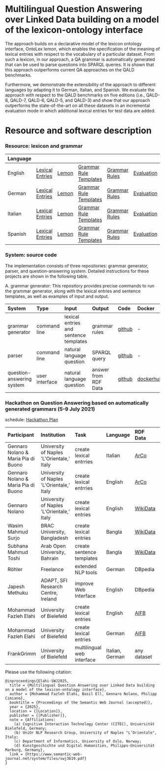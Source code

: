 # Multilingual Question Answering over Linked Data building on a model of the lexicon-ontology interface
The approach builds on a declarative model of the lexicon ontology interface, OntoLex lemon, which enables the specification of the meaning of lexical entries with respect to the vocabulary of a particular dataset. From such a lexicon, in our approach, a QA grammar is automatically generated that can be used to parse questions into SPARQL queries. It is shown that this approach outperforms current QA approaches on the QALD benchmarks. 

Furthermore, we demonstrate the extensibility of the approach to different languages by adapting it to German, Italian, and Spanish. We evaluate the approach with respect to the QALD benchmarks on five editions (i.e., QALD-8, QALD-7, QALD-6, QALD-5, and QALD-3) and show that our approach outperforms the state-of-the-art on all these datasets in an incremental evaluation mode in which additional lexical entries for test data are added. 


# Resource and software description

### Resource: lexicon and grammar

| Language      |                |       |      |      |      | 
| :------------ |:---------------| :-----|:-----|:-----|:-----|
| English       |[Lexical Entries](https://github.com/fazleh2010/multilingual-grammar-generator/tree/main/result/en/lexicalEntries)| [Lemon](https://github.com/fazleh2010/multilingual-grammar-generator/tree/main/result/en/lemon)|[Grammar Rule Templates](https://github.com/fazleh2010/multilingual-grammar-generator/tree/main/result/en/sentenceTemplates)|[Grammar Rules](https://github.com/fazleh2010/multilingual-grammar-generator/tree/main/result/en/grammar)|[Evaluation](https://github.com/fazleh2010/multilingual-grammar-generator/tree/main/result/en/evaluation)|
| German        |[Lexical Entries](https://github.com/fazleh2010/multilingual-grammar-generator/tree/main/result/de/lexicalEntries)| [Lemon](https://github.com/fazleh2010/multilingual-grammar-generator/tree/main/result/de/lemon) |[Grammar Rule Templates](https://github.com/fazleh2010/multilingual-grammar-generator/tree/main/result/de/sentenceTemplates)|[Grammar Rules](https://github.com/fazleh2010/multilingual-grammar-generator/tree/main/result/de/grammar)|[Evaluation](https://github.com/fazleh2010/multilingual-grammar-generator/tree/main/result/de/evaluation)|
| Italian       |[Lexical Entries](https://github.com/fazleh2010/multilingual-grammar-generator/tree/main/result/it/lexicalEntries)| [Lemon](https://github.com/fazleh2010/multilingual-grammar-generator/tree/main/result/it/lemon) |[Grammar Rule Templates](https://github.com/fazleh2010/multilingual-grammar-generator/tree/main/result/it/sentenceTemplates)|[Grammar Rules](https://github.com/fazleh2010/multilingual-grammar-generator/tree/main/result/it/grammar)|[Evaluation](https://github.com/fazleh2010/multilingual-grammar-generator/tree/main/result/it/evaluation)|
| Spanish       |[Lexical Entries](https://github.com/fazleh2010/multilingual-grammar-generator/tree/main/result/es/lexicalEntries)| [Lemon](https://github.com/fazleh2010/multilingual-grammar-generator/tree/main/result/es/lemon)|[Grammar Rule Templates](https://github.com/fazleh2010/multilingual-grammar-generator/tree/main/result/es/sentenceTemplates)|[Grammar Rules](https://github.com/fazleh2010/multilingual-grammar-generator/tree/main/result/es/grammar)|[Evaluation](https://github.com/fazleh2010/multilingual-grammar-generator/tree/main/result/es/evaluation)|

### System: source code
The implementation consists of three repositories: grammar generator, parser, and question-answering system. Detailed instructions for these projects are shown in the following table.

A. grammar generator: This repository provides precise commands to run the grammar generator, along with the lexical entries and sentence templates, as well as examples of input and output.

| System         | Type           | Input          |  Output        | Code     | Docker           | 
| :------------ |:--------------- |:---------------|:---------------| :---------------|:---------------|
| grammar generator |command line| lexical entries and sentence templates| grammar rules |[github](https://github.com/fazleh2010/multilingual-grammar-generator)| - |
| parser      |command line| natural language question| SPARQL query|[github](https://github.com/ag-sc/grammar-rules.git)|- | 
| question-answering system |user interface| natural language question| answer from RDF Data |[github](https://github.com/ag-sc/QueGG-web/tree/extension)| [dockerhub](https://hub.docker.com/repository/docker/elahi/quegg-web/general)|

### Hackathon on Question Answering based on automatically generated grammars (5-9 July 2021)
schedule: [Hackathon Plan](https://docs.google.com/document/d/14FRDHF-9kxpyOvBQKJX1KTubmxvLdfLli1UQ7L8wGYo/edit?usp=sharing) 

| Participant      | Institution      |  Task  |  Language      |  RDF Data       |  Output       |  
| :------------ |:--------------- |:---------------|:---------------| :---------------| :---------------|
| Gennaro Nolano & Maria Pia di Buono| University of Naples 'L'Orientale,' Italy | create lexical entrries | Italian |  [ArCo](https://dati.beniculturali.it/arco-rete-ontologie)|[result](https://github.com/fazleh2010/Journal-Paper/tree/italian) | 
| Gennaro Nolano & Maria Pia di Buono| University of Naples 'L'Orientale,' Italy | create lexical entrries | English | [ArCo](https://dati.beniculturali.it/arco-rete-ontologie) |[result](https://github.com/fazleh2010/Journal-Paper/tree/italian) | 
| Gennaro Nolano | University of Naples 'L'Orientale,' Italy | create lexical entries | English |[WikiData](https://www.wikidata.org/wiki/Wikidata:Main_Page)|[result](https://github.com/fazleh2010/Journal-Paper/tree/italian)  | 
| Wasim Mahmud Surjo | BRAC University, Bangladesh | create lexical entries | Bangla | [WikiData](https://www.wikidata.org/wiki/Wikidata:Main_Page)| [result](https://github.com/fazleh2010/Journal-Paper/tree/bangla) | 
| Subhana Mahmud Toshi | Arab Open University, Bahrain | create sentence templates | Bangla | [WikiData](https://www.wikidata.org/wiki/Wikidata:Main_Page)|[result](https://github.com/fazleh2010/Journal-Paper/tree/bangla) |
| Röhler | Freelance | extended NLP tools | German | DBpedia|[result](https://github.com/fazleh2010/Journal-Paper/tree/extension)|
| Japesh Methuku | ADAPT, SFI Research Centre, Ireland| improve Web Interface| English | DBpedia| [result](https://github.com/fazleh2010/Journal-Paper/tree/derilink)
| Mohammad Fazleh Elahi | University of Bielefeld | create lexical entries | English | [AIFB](https://raw.githubusercontent.com/fazleh2010/question-grammar-generator/general2/dataset/aifbfixed_complete.ttl)| [result](https://github.com/fazleh2010/Journal-Paper/tree/general2)|
| Mohammad Fazleh Elahi | University of Bielefeld | create lexical entries | German | [AIFB](https://raw.githubusercontent.com/fazleh2010/question-grammar-generator/general2/dataset/aifbfixed_complete.ttl)|[result](https://github.com/fazleh2010/Journal-Paper/tree/general2) |
| FrankGrimm | University of Bielefeld | multilingual web interface | Italian, German | any dataset|[result](https://github.com/ag-sc/QueGG-web/tree/main) |

Please use the following citation:
```
@inproceedings{Elahi-SWJ2025,
  title = {Multilingual Question Answering over Linked Data building on a model of the lexicon-ontology interface},
  author = {Mohammad Fazleh Elahi, Basil Ell, Gennaro Nolano, Philipp Cimiano},
  booktitle = {Proceedings of the Semantic Web Journal (accepted)},
  year = {2025},
  location = {[Location]},
  publisher = {[Publisher]},
  note = {Affiliations: 
    (a) Cognitive Interaction Technology Center (CITEC), Universität Bielefeld, Germany;
    (b) UniOr NLP Research Group, University of Naples "L’Orientale", Italy;
    (c) Department of Informatics, University of Oslo, Norway;
    (d) Kunstgeschichte und Digital Humanities, Philipps-Universität Marburg, Germany},
  link = {https://www.semantic-web-journal.net/system/files/swj3619.pdf}
}

```
	
